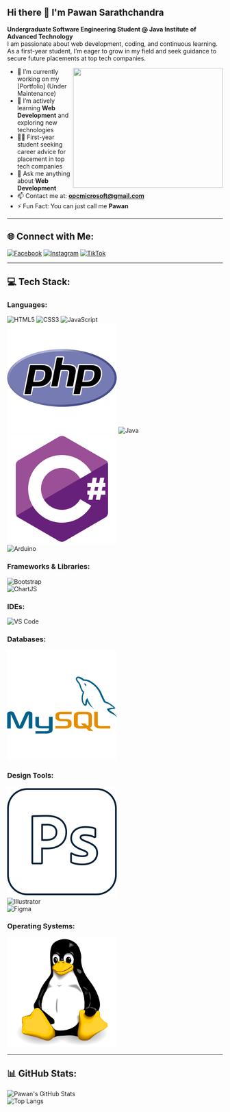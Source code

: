 

## Hi there 👋 I'm **Pawan Sarathchandra**

**Undergraduate Software Engineering Student @ Java Institute of Advanced Technology**  
I am passionate about web development, coding, and continuous learning. As a first-year student, I’m eager to grow in my field and seek guidance to secure future placements at top tech companies.

<img align="right" width="350" height="280" src="https://camo.githubusercontent.com/da9cb04bccedf52282c05a5efba11f04b1248085b5de97103fc6418bbb1cba03/68747470733a2f2f632e74656e6f722e636f6d2f55673663625641315a734d41414141642f646576656c6f7065722e676966" />

- 🔭 I’m currently working on my [Portfolio] (Under Maintenance)  
- 🌱 I’m actively learning **Web Development** and exploring new technologies  
- 🧑‍🎓 First-year student seeking career advice for placement in top tech companies  
- 💬 Ask me anything about **Web Development**  
- 📫 Contact me at: **opcmicrosoft@gmail.com**  
- ⚡ Fun Fact: You can just call me **Pawan**  

---

## 🌐 Connect with Me:
[![Facebook](https://img.shields.io/badge/Facebook-%231877F2.svg?logo=Facebook&logoColor=white)](https://web.facebook.com/pawan.sarathchandra.96) 
[![Instagram](https://img.shields.io/badge/Instagram-%23E4405F.svg?logo=Instagram&logoColor=white)](https://www.instagram.com/_pa_.one._/) 
[![TikTok](https://img.shields.io/badge/TikTok-%23000000.svg?logo=TikTok&logoColor=white)](https://www.tiktok.com/@pa_one__)

---

## 💻 Tech Stack:

### Languages:
![HTML5](https://img.icons8.com/color/48/000000/html-5.png) ![CSS3](https://img.icons8.com/color/48/000000/css3.png) ![JavaScript](https://img.icons8.com/color/48/000000/javascript.png)  
![PHP](https://raw.githubusercontent.com/devicons/devicon/master/icons/php/php-original.svg) ![Java](https://img.icons8.com/color/48/000000/java-coffee-cup-logo.png) ![C#](https://raw.githubusercontent.com/devicons/devicon/master/icons/csharp/csharp-original.svg)  
![Arduino](https://cdn.worldvectorlogo.com/logos/arduino-1.svg)

### Frameworks & Libraries:
![Bootstrap](https://img.icons8.com/color/48/000000/bootstrap.png)  
![ChartJS](https://www.chartjs.org/media/logo-title.svg)

### IDEs:
![VS Code](https://img.icons8.com/color/48/000000/visual-studio-code-2019.png)

### Databases:
![MySQL](https://raw.githubusercontent.com/devicons/devicon/master/icons/mysql/mysql-original-wordmark.svg)

### Design Tools:
![Photoshop](https://raw.githubusercontent.com/devicons/devicon/master/icons/photoshop/photoshop-line.svg)  
![Illustrator](https://www.vectorlogo.zone/logos/adobe_illustrator/adobe_illustrator-icon.svg)  
![Figma](https://www.vectorlogo.zone/logos/figma/figma-icon.svg)

### Operating Systems:
![Linux](https://raw.githubusercontent.com/devicons/devicon/master/icons/linux/linux-original.svg)

---

## 📊 GitHub Stats:
![Pawan's GitHub Stats](https://github-readme-stats.vercel.app/api?username=pawansarathchandra&show_icons=true&theme=radical)  
![Top Langs](https://github-readme-stats.vercel.app/api/top-langs/?username=pawansarathchandra&layout=compact&theme=radical)

